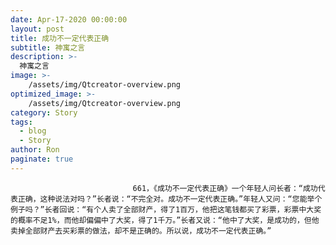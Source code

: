 ```yaml
---
date: Apr-17-2020 00:00:00
layout: post
title: 成功不一定代表正确
subtitle: 神寓之言
description: >-
  神寓之言
image: >-
    /assets/img/Qtcreator-overview.png
optimized_image: >-
    /assets/img/Qtcreator-overview.png
category: Story
tags:
  - blog
  - Story
author: Ron
paginate: true
---
```


							　　661，《成功不一定代表正确》一个年轻人问长者：“成功代表正确，这种说法对吗？”长者说：“不完全对。成功不一定代表正确。”年轻人又问：“您能举个例子吗？”长者回说：“有个人卖了全部财产，得了1百万，他把这笔钱都买了彩票，彩票中大奖的概率不足1%，而他却偏偏中了大奖，得了1千万。”长者又说：“他中了大奖，是成功的，但他卖掉全部财产去买彩票的做法，却不是正确的。所以说，成功不一定代表正确。”
							
							
						